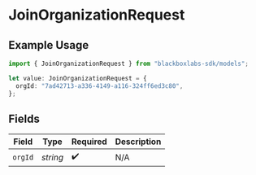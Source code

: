 # JoinOrganizationRequest

## Example Usage

```typescript
import { JoinOrganizationRequest } from "blackboxlabs-sdk/models";

let value: JoinOrganizationRequest = {
  orgId: "7ad42713-a336-4149-a116-324ff6ed3c80",
};
```

## Fields

| Field              | Type               | Required           | Description        |
| ------------------ | ------------------ | ------------------ | ------------------ |
| `orgId`            | *string*           | :heavy_check_mark: | N/A                |